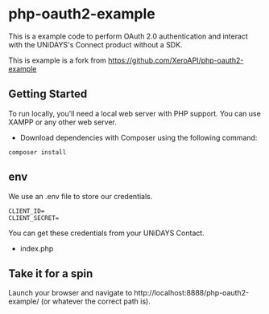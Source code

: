 # php-oauth2-example

This is a example code to perform OAuth 2.0 authentication and interact with the UNiDAYS's Connect product without a SDK.

This is example is a fork from https://github.com/XeroAPI/php-oauth2-example

## Getting Started
To run locally, you'll need a local web server with PHP support. You can use XAMPP or any other web server.

* Download dependencies with Composer using the following command:

```
composer install
```

## env
We use an .env file to store our credentials.

```
CLIENT_ID=
CLIENT_SECRET=
```

You can get these credentials from your UNiDAYS Contact.

- index.php


## Take it for a spin
Launch your browser and navigate to http://localhost:8888/php-oauth2-example/ (or whatever the correct path is). 
